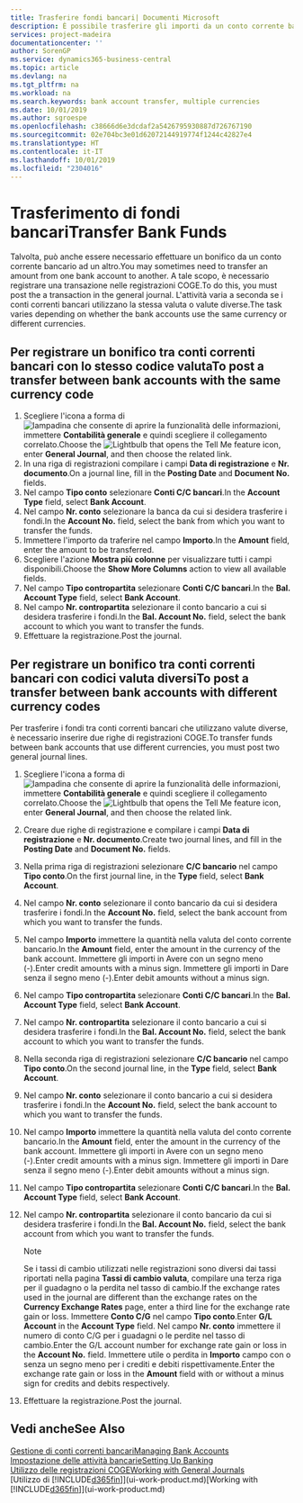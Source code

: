 ```yaml
---
title: Trasferire fondi bancari| Documenti Microsoft
description: È possibile trasferire gli importi da un conto corrente bancario a un altro, incluse le valute diverse, tramite la registrazione della transazione nelle registrazioni COGE.
services: project-madeira
documentationcenter: ''
author: SorenGP
ms.service: dynamics365-business-central
ms.topic: article
ms.devlang: na
ms.tgt_pltfrm: na
ms.workload: na
ms.search.keywords: bank account transfer, multiple currencies
ms.date: 10/01/2019
ms.author: sgroespe
ms.openlocfilehash: c38666d6e3dcdaf2a5426795930887d726767190
ms.sourcegitcommit: 02e704bc3e01d62072144919774f1244c42827e4
ms.translationtype: HT
ms.contentlocale: it-IT
ms.lasthandoff: 10/01/2019
ms.locfileid: "2304016"
---
```

# <a name="transfer-bank-funds"></a><span data-ttu-id="c6fb8-103">Trasferimento di fondi bancari</span><span class="sxs-lookup"><span data-stu-id="c6fb8-103">Transfer Bank Funds</span></span>
<span data-ttu-id="c6fb8-104">Talvolta, può anche essere necessario effettuare un bonifico da un conto corrente bancario ad un altro.</span><span class="sxs-lookup"><span data-stu-id="c6fb8-104">You may sometimes need to transfer an amount from one bank account to another.</span></span> <span data-ttu-id="c6fb8-105">A tale scopo, è necessario registrare una transazione nelle registrazioni COGE.</span><span class="sxs-lookup"><span data-stu-id="c6fb8-105">To do this, you must post the a transaction in the general journal.</span></span> <span data-ttu-id="c6fb8-106">L'attività varia a seconda se i conti correnti bancari utilizzano la stessa valuta o valute diverse.</span><span class="sxs-lookup"><span data-stu-id="c6fb8-106">The task varies depending on whether the bank accounts use the same currency or different currencies.</span></span>

## <a name="to-post-a-transfer-between-bank-accounts-with-the-same-currency-code"></a><span data-ttu-id="c6fb8-107">Per registrare un bonifico tra conti correnti bancari con lo stesso codice valuta</span><span class="sxs-lookup"><span data-stu-id="c6fb8-107">To post a transfer between bank accounts with the same currency code</span></span>
1. <span data-ttu-id="c6fb8-108">Scegliere l'icona a forma di ![lampadina che consente di aprire la funzionalità delle informazioni](media/ui-search/search_small.png "Informazioni sull'operazione che si desidera eseguire"), immettere **Contabilità generale** e quindi scegliere il collegamento correlato.</span><span class="sxs-lookup"><span data-stu-id="c6fb8-108">Choose the ![Lightbulb that opens the Tell Me feature](media/ui-search/search_small.png "Tell me what you want to do") icon, enter **General Journal**, and then choose the related link.</span></span>
2. <span data-ttu-id="c6fb8-109">In una riga di registrazioni compilare i campi **Data di registrazione** e **Nr. documento**.</span><span class="sxs-lookup"><span data-stu-id="c6fb8-109">On a journal line, fill in the **Posting Date** and **Document No.** fields.</span></span>
3. <span data-ttu-id="c6fb8-110">Nel campo **Tipo conto** selezionare **Conti C/C bancari**.</span><span class="sxs-lookup"><span data-stu-id="c6fb8-110">In the **Account Type** field, select **Bank Account**.</span></span>
4. <span data-ttu-id="c6fb8-111">Nel campo **Nr. conto** selezionare la banca da cui si desidera trasferire i fondi.</span><span class="sxs-lookup"><span data-stu-id="c6fb8-111">In the **Account No.** field, select the bank from which you want to transfer the funds.</span></span>
5. <span data-ttu-id="c6fb8-112">Immettere l'importo da traferire nel campo **Importo**.</span><span class="sxs-lookup"><span data-stu-id="c6fb8-112">In the **Amount** field, enter the amount to be transferred.</span></span>
6. <span data-ttu-id="c6fb8-113">Scegliere l'azione **Mostra più colonne** per visualizzare tutti i campi disponibili.</span><span class="sxs-lookup"><span data-stu-id="c6fb8-113">Choose the **Show More Columns** action to view all available fields.</span></span>
7. <span data-ttu-id="c6fb8-114">Nel campo **Tipo contropartita** selezionare **Conti C/C bancari**.</span><span class="sxs-lookup"><span data-stu-id="c6fb8-114">In the **Bal. Account Type** field, select **Bank Account**.</span></span>
8. <span data-ttu-id="c6fb8-115">Nel campo **Nr. contropartita** selezionare il conto bancario a cui si desidera trasferire i fondi.</span><span class="sxs-lookup"><span data-stu-id="c6fb8-115">In the **Bal. Account No.** field, select the bank account to which you want to transfer the funds.</span></span>
9. <span data-ttu-id="c6fb8-116">Effettuare la registrazione.</span><span class="sxs-lookup"><span data-stu-id="c6fb8-116">Post the journal.</span></span>

## <a name="to-post-a-transfer-between-bank-accounts-with-different-currency-codes"></a><span data-ttu-id="c6fb8-117">Per registrare un bonifico tra conti correnti bancari con codici valuta diversi</span><span class="sxs-lookup"><span data-stu-id="c6fb8-117">To post a transfer between bank accounts with different currency codes</span></span>
<span data-ttu-id="c6fb8-118">Per trasferire i fondi tra conti correnti bancari che utilizzano valute diverse, è necessario inserire due righe di registrazioni COGE.</span><span class="sxs-lookup"><span data-stu-id="c6fb8-118">To transfer funds between bank accounts that use different currencies, you must post two general journal lines.</span></span>

1. <span data-ttu-id="c6fb8-119">Scegliere l'icona a forma di ![lampadina che consente di aprire la funzionalità delle informazioni](media/ui-search/search_small.png "Informazioni sull'operazione che si desidera eseguire"), immettere **Contabilità generale** e quindi scegliere il collegamento correlato.</span><span class="sxs-lookup"><span data-stu-id="c6fb8-119">Choose the ![Lightbulb that opens the Tell Me feature](media/ui-search/search_small.png "Tell me what you want to do") icon, enter **General Journal**, and then choose the related link.</span></span>
2. <span data-ttu-id="c6fb8-120">Creare due righe di registrazione e compilare i campi **Data di registrazione** e **Nr. documento**.</span><span class="sxs-lookup"><span data-stu-id="c6fb8-120">Create two journal lines, and fill in the **Posting Date** and **Document No.** fields.</span></span>
3. <span data-ttu-id="c6fb8-121">Nella prima riga di registrazioni selezionare **C/C bancario** nel campo **Tipo conto**.</span><span class="sxs-lookup"><span data-stu-id="c6fb8-121">On the first journal line, in the **Type** field, select **Bank Account**.</span></span>
4. <span data-ttu-id="c6fb8-122">Nel campo **Nr. conto** selezionare il conto bancario da cui si desidera trasferire i fondi.</span><span class="sxs-lookup"><span data-stu-id="c6fb8-122">In the **Account No.** field, select the bank account from which you want to transfer the funds.</span></span>
5. <span data-ttu-id="c6fb8-123">Nel campo **Importo** immettere la quantità nella valuta del conto corrente bancario.</span><span class="sxs-lookup"><span data-stu-id="c6fb8-123">In the **Amount** field, enter the amount in the currency of the bank account.</span></span> <span data-ttu-id="c6fb8-124">Immettere gli importi in Avere con un segno meno (-).</span><span class="sxs-lookup"><span data-stu-id="c6fb8-124">Enter credit amounts with a minus sign.</span></span> <span data-ttu-id="c6fb8-125">Immettere gli importi in Dare senza il segno meno (-).</span><span class="sxs-lookup"><span data-stu-id="c6fb8-125">Enter debit amounts without a minus sign.</span></span>
6. <span data-ttu-id="c6fb8-126">Nel campo **Tipo contropartita** selezionare **Conti C/C bancari**.</span><span class="sxs-lookup"><span data-stu-id="c6fb8-126">In the **Bal. Account Type** field, select **Bank Account**.</span></span>
7. <span data-ttu-id="c6fb8-127">Nel campo **Nr. contropartita** selezionare il conto bancario a cui si desidera trasferire i fondi.</span><span class="sxs-lookup"><span data-stu-id="c6fb8-127">In the **Bal. Account No.** field, select the bank account to which you want to transfer the funds.</span></span>
8. <span data-ttu-id="c6fb8-128">Nella seconda riga di registrazioni selezionare **C/C bancario** nel campo **Tipo conto**.</span><span class="sxs-lookup"><span data-stu-id="c6fb8-128">On the second journal line, in the **Type** field, select **Bank Account**.</span></span>
9. <span data-ttu-id="c6fb8-129">Nel campo **Nr. conto** selezionare il conto bancario a cui si desidera trasferire i fondi.</span><span class="sxs-lookup"><span data-stu-id="c6fb8-129">In the **Account No.** field, select the bank account to which you want to transfer the funds.</span></span>
10. <span data-ttu-id="c6fb8-130">Nel campo **Importo** immettere la quantità nella valuta del conto corrente bancario.</span><span class="sxs-lookup"><span data-stu-id="c6fb8-130">In the **Amount** field, enter the amount in the currency of the bank account.</span></span> <span data-ttu-id="c6fb8-131">Immettere gli importi in Avere con un segno meno (-).</span><span class="sxs-lookup"><span data-stu-id="c6fb8-131">Enter credit amounts with a minus sign.</span></span> <span data-ttu-id="c6fb8-132">Immettere gli importi in Dare senza il segno meno (-).</span><span class="sxs-lookup"><span data-stu-id="c6fb8-132">Enter debit amounts without a minus sign.</span></span>
11. <span data-ttu-id="c6fb8-133">Nel campo **Tipo contropartita** selezionare **Conti C/C bancari**.</span><span class="sxs-lookup"><span data-stu-id="c6fb8-133">In the **Bal. Account Type** field, select **Bank Account**.</span></span>  
12. <span data-ttu-id="c6fb8-134">Nel campo **Nr. contropartita** selezionare il conto bancario da cui si desidera trasferire i fondi.</span><span class="sxs-lookup"><span data-stu-id="c6fb8-134">In the **Bal. Account No.** field, select the bank account from which you want to transfer the funds.</span></span>

    > [!NOTE]  
    > <span data-ttu-id="c6fb8-135">Se i tassi di cambio utilizzati nelle registrazioni sono diversi dai tassi riportati nella pagina **Tassi di cambio valuta**, compilare una terza riga per il guadagno o la perdita nel tasso di cambio.</span><span class="sxs-lookup"><span data-stu-id="c6fb8-135">If the exchange rates used in the journal are different than the exchange rates on the **Currency Exchange Rates** page, enter a third line for the exchange rate gain or loss.</span></span> <span data-ttu-id="c6fb8-136">Immettere **Conto C/G** nel campo **Tipo conto**.</span><span class="sxs-lookup"><span data-stu-id="c6fb8-136">Enter **G/L Account** in the **Account Type** field.</span></span> <span data-ttu-id="c6fb8-137">Nel campo **Nr. conto** immettere il numero di conto C/G per i guadagni o le perdite nel tasso di cambio.</span><span class="sxs-lookup"><span data-stu-id="c6fb8-137">Enter the G/L account number for exchange rate gain or loss in the **Account No.** field.</span></span> <span data-ttu-id="c6fb8-138">Immettere utile o perdita in **Importo** campo con o senza un segno meno per i crediti e debiti rispettivamente.</span><span class="sxs-lookup"><span data-stu-id="c6fb8-138">Enter the exchange rate gain or loss in the **Amount** field with or without a minus sign for credits and debits respectively.</span></span>
13. <span data-ttu-id="c6fb8-139">Effettuare la registrazione.</span><span class="sxs-lookup"><span data-stu-id="c6fb8-139">Post the journal.</span></span>

## <a name="see-also"></a><span data-ttu-id="c6fb8-140">Vedi anche</span><span class="sxs-lookup"><span data-stu-id="c6fb8-140">See Also</span></span>
[<span data-ttu-id="c6fb8-141">Gestione di conti correnti bancari</span><span class="sxs-lookup"><span data-stu-id="c6fb8-141">Managing Bank Accounts</span></span>](bank-manage-bank-accounts.md)  
[<span data-ttu-id="c6fb8-142">Impostazione delle attività bancarie</span><span class="sxs-lookup"><span data-stu-id="c6fb8-142">Setting Up Banking</span></span>](bank-setup-banking.md)  
[<span data-ttu-id="c6fb8-143">Utilizzo delle registrazioni COGE</span><span class="sxs-lookup"><span data-stu-id="c6fb8-143">Working with General Journals</span></span>](ui-work-general-journals.md)  
<span data-ttu-id="c6fb8-144">[Utilizzo di [!INCLUDE[d365fin](includes/d365fin_md.md)]](ui-work-product.md)</span><span class="sxs-lookup"><span data-stu-id="c6fb8-144">[Working with [!INCLUDE[d365fin](includes/d365fin_md.md)]](ui-work-product.md)</span></span>
